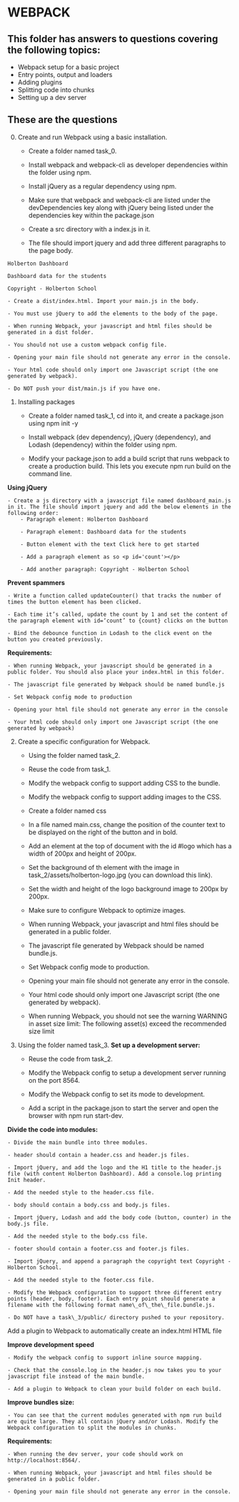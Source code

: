 # WEBPACK

## This folder has answers to questions covering the following topics:

- Webpack setup for a basic project
- Entry points, output and loaders
- Adding plugins
- Splitting code into chunks
- Setting up a dev server

## These are the questions

0. Create and run Webpack using a basic installation.

	- Create a folder named task\_0.

	- Install webpack and webpack-cli as developer dependencies within the folder using npm.

	- Install jQuery as a regular dependency using npm.

	- Make sure that webpack and webpack-cli are listed under the devDependencies key along with jQuery being listed under the dependencies key within the package.json

	- Create a src directory with a index.js in it.

	- The file should import jquery and add three different paragraphs to the page body.

```plaintext
Holberton Dashboard

Dashboard data for the students

Copyright - Holberton School
```

	- Create a dist/index.html. Import your main.js in the body.

	- You must use jQuery to add the elements to the body of the page.

	- When running Webpack, your javascript and html files should be generated in a dist folder.

	- You should not use a custom webpack config file.

	- Opening your main file should not generate any error in the console.

	- Your html code should only import one Javascript script (the one generated by webpack).

	- Do NOT push your dist/main.js if you have one. 

1. Installing packages

	- Create a folder named task\_1, cd into it, and create a package.json using npm init -y

	- Install webpack (dev dependency), jQuery (dependency), and Lodash (dependency) within the folder using npm.

	- Modify your package.json to add a build script that runs webpack to create a production build. This lets you execute npm run build on the command line.

__Using jQuery__

	- Create a js directory with a javascript file named dashboard_main.js in it. The file should import jquery and add the below elements in the following order:
		- Paragraph element: Holberton Dashboard

		- Paragraph element: Dashboard data for the students

		- Button element with the text Click here to get started

		- Add a paragraph element as so <p id='count'></p>

		- Add another paragraph: Copyright - Holberton School

__Prevent spammers__

	- Write a function called updateCounter() that tracks the number of times the button element has been clicked.

	- Each time it’s called, update the count by 1 and set the content of the paragraph element with id=‘count’ to {count} clicks on the button

	- Bind the debounce function in Lodash to the click event on the button you created previously.

__Requirements:__

	- When running Webpack, your javascript should be generated in a public folder. You should also place your index.html in this folder.

	- The javascript file generated by Webpack should be named bundle.js

	- Set Webpack config mode to production

	- Opening your html file should not generate any error in the console

	- Your html code should only import one Javascript script (the one generated by webpack)

2. Create a specific configuration for Webpack.

	- Using the folder named task\_2.

	- Reuse the code from task\_1.

	- Modify the webpack config to support adding CSS to the bundle.

	- Modify the webpack config to support adding images to the CSS.

	- Create a folder named css

	- In a file named main.css, change the position of the counter text to be displayed on the right of the button and in bold.

	- Add an element at the top of document with the id #logo which has a width of 200px and height of 200px.

	- Set the background of th element with the image in task_2/assets/holberton-logo.jpg (you can download this link).

	- Set the width and height of the logo background image to 200px by 200px.

	- Make sure to configure Webpack to optimize images.

	- When running Webpack, your javascript and html files should be generated in a public folder.

	- The javascript file generated by Webpack should be named bundle.js.

	- Set Webpack config mode to production.

	- Opening your main file should not generate any error in the console.

	- Your html code should only import one Javascript script (the one generated by webpack).

	- When running Webpack, you should not see the warning WARNING in asset size limit: The following asset(s) exceed the recommended size limit

3. Using the folder named task\_3. __Set up a development server:__

	- Reuse the code from task\_2.

	- Modify the Webpack config to setup a development server running on the port 8564.

	- Modify the Webpack config to set its mode to development.

	- Add a script in the package.json to start the server and open the browser with npm run start-dev.

__Divide the code into modules:__

	- Divide the main bundle into three modules.

	- header should contain a header.css and header.js files.

	- Import jQuery, and add the logo and the H1 title to the header.js file (with content Holberton Dashboard). Add a console.log printing Init header.

	- Add the needed style to the header.css file.

	- body should contain a body.css and body.js files.

	- Import jQuery, Lodash and add the body code (button, counter) in the body.js file.

	- Add the needed style to the body.css file.

	- footer should contain a footer.css and footer.js files.

	- Import jQuery, and append a paragraph the copyright text Copyright - Holberton School.

	- Add the needed style to the footer.css file.

	- Modify the Webpack configuration to support three different entry points (header, body, footer). Each entry point should generate a filename with the following format name\_of\_the\_file.bundle.js.

	- Do NOT have a task\_3/public/ directory pushed to your repository.
Add a plugin to Webpack to automatically create an index.html HTML file

__Improve development speed__

	- Modify the webpack config to support inline source mapping.

	- Check that the console.log in the header.js now takes you to your javascript file instead of the main bundle.

	- Add a plugin to Webpack to clean your build folder on each build.

__Improve bundles size:__

	- You can see that the current modules generated with npm run build are quite large. They all contain jQuery and/or Lodash. Modify the Webpack configuration to split the modules in chunks.

__Requirements:__

	- When running the dev server, your code should work on http://localhost:8564/.

	- When running Webpack, your javascript and html files should be generated in a public folder.

	- Opening your main file should not generate any error in the console.
